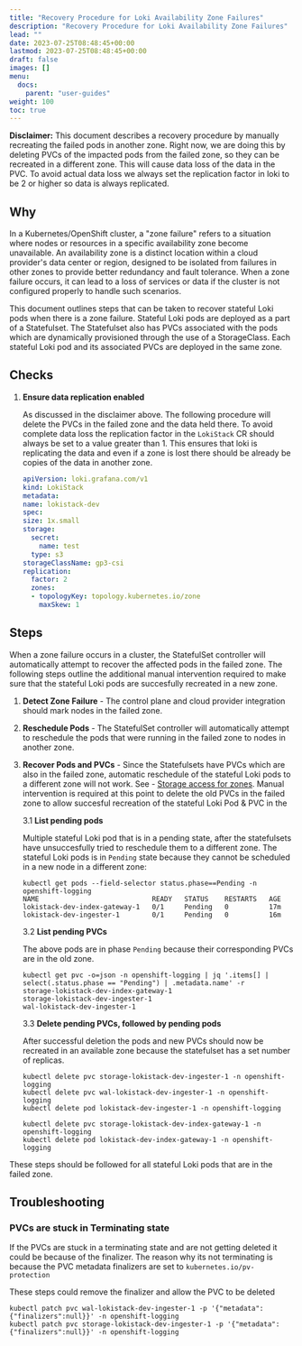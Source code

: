 ```yaml
---
title: "Recovery Procedure for Loki Availability Zone Failures"
description: "Recovery Procedure for Loki Availability Zone Failures"
lead: ""
date: 2023-07-25T08:48:45+00:00
lastmod: 2023-07-25T08:48:45+00:00
draft: false
images: []
menu:
  docs:
    parent: "user-guides"
weight: 100
toc: true
---
```


**Disclaimer:** This document describes a recovery procedure by manually recreating the failed pods in another zone. Right now, we are doing this by deleting PVCs of the impacted pods from the failed zone, so they can be recreated in a different zone. This will cause data loss of the data in the PVC. To avoid actual data loss we always set the replication factor in loki to be 2 or higher so data is always replicated.

## Why

In a Kubernetes/OpenShift cluster, a "zone failure" refers to a situation where nodes or resources in a specific availability zone become unavailable. An availability zone is a distinct location within a cloud provider's data center or region, designed to be isolated from failures in other zones to provide better redundancy and fault tolerance. When a zone failure occurs, it can lead to a loss of services or data if the cluster is not configured properly to handle such scenarios.

This document outlines steps that can be taken to recover stateful Loki pods when there is a zone failure. Stateful Loki pods are deployed as a part of a Statefulset. The Statefulset also has PVCs associated with the pods which are dynamically provisioned through the use of a StorageClass. Each stateful Loki pod and its associated PVCs are deployed in the same zone.

## Checks

 1. **Ensure data replication enabled**

    As discussed in the disclaimer above. The following procedure will delete the PVCs in the failed zone and the data held there. To avoid complete data loss the replication factor in the `LokiStack` CR should always be set to a value greater than 1. This ensures that loki is replicating the data and even if a zone is lost there should be already be copies of the data in another zone.

    ```yaml
    apiVersion: loki.grafana.com/v1
    kind: LokiStack
    metadata:
    name: lokistack-dev
    spec:
    size: 1x.small
    storage:
      secret:
        name: test
      type: s3
    storageClassName: gp3-csi
    replication:
      factor: 2
      zones:
      - topologyKey: topology.kubernetes.io/zone
        maxSkew: 1
    ```
## Steps

When a zone failure occurs in a cluster, the StatefulSet controller will automatically attempt to recover the affected pods in the failed zone. The following steps outline the additional manual intervention required to make sure that the stateful Loki pods are succesfully recreated in a new zone.

 1. **Detect Zone Failure** - The control plane and cloud provider integration should mark nodes in the failed zone.

 2. **Reschedule Pods** - The StatefulSet controller will automatically attempt to reschedule the pods that were running in the failed zone to nodes in another zone.
  
 3. **Recover Pods and PVCs** - Since the Statefulsets have PVCs which are also in the failed zone, automatic reschedule of the stateful Loki pods to a different zone will not work. See - [Storage access for zones](https://kubernetes.io/docs/setup/best-practices/multiple-zones/#storage-access-for-zones). Manual intervention is required at this point to delete the old PVCs in the failed zone to allow succesful recreation of the stateful Loki Pod & PVC in the 
  
    3.1 **List pending pods**
    
    Multiple stateful Loki pod that is in a pending state, after the statefulsets have unsuccesfully tried to reschedule them to a different zone.
    The stateful Loki pods is in `Pending` state because they cannot be scheduled in a new node in a different zone:

    ```console
    kubectl get pods --field-selector status.phase==Pending -n openshift-logging
    NAME                            READY   STATUS    RESTARTS   AGE
    lokistack-dev-index-gateway-1   0/1     Pending   0          17m
    lokistack-dev-ingester-1        0/1     Pending   0          16m
    ```

    3.2 **List pending PVCs**
    
    The above pods are in phase `Pending` because their corresponding PVCs are  in the old zone.

    ```console
    kubectl get pvc -o=json -n openshift-logging | jq '.items[] | select(.status.phase == "Pending") | .metadata.name' -r
    storage-lokistack-dev-index-gateway-1
    storage-lokistack-dev-ingester-1
    wal-lokistack-dev-ingester-1
    ```

    3.3 **Delete pending PVCs, followed by pending pods**
    
    After successful deletion the pods and new PVCs should now be recreated in an available zone because the statefulset has a set number of replicas.

    ```console
    kubectl delete pvc storage-lokistack-dev-ingester-1 -n openshift-logging
    kubectl delete pvc wal-lokistack-dev-ingester-1 -n openshift-logging
    kubectl delete pod lokistack-dev-ingester-1 -n openshift-logging
    
    kubectl delete pvc storage-lokistack-dev-index-gateway-1 -n openshift-logging
    kubectl delete pod lokistack-dev-index-gateway-1 -n openshift-logging
    ```

These steps should be followed for all stateful Loki pods that are in the failed zone.

## Troubleshooting

### PVCs are stuck in Terminating state

If the PVCs are stuck in a terminating state and are not getting deleted it could be because of the finalizer. The reason why its not terminating is because the PVC metadata finalizers are set to `kubernetes.io/pv-protection`

These steps could remove the finalizer and allow the PVC to be deleted

```console
kubectl patch pvc wal-lokistack-dev-ingester-1 -p '{"metadata":{"finalizers":null}}' -n openshift-logging
kubectl patch pvc storage-lokistack-dev-ingester-1 -p '{"metadata":{"finalizers":null}}' -n openshift-logging
```
